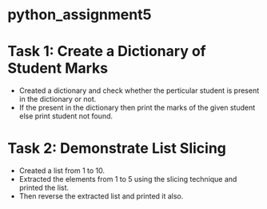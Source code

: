 # python_assignment5
# Task 1: Create a Dictionary of Student Marks
- Created a dictionary and check whether the perticular student is present in the dictionary  or not.
- If the present in the dictionary then print the marks of the given student else print student not found.


# Task 2: Demonstrate List Slicing 
- Created a list from 1 to 10.
- Extracted the elements from 1 to 5 using the slicing technique and printed the list.
- Then reverse the extracted list and printed it also.
